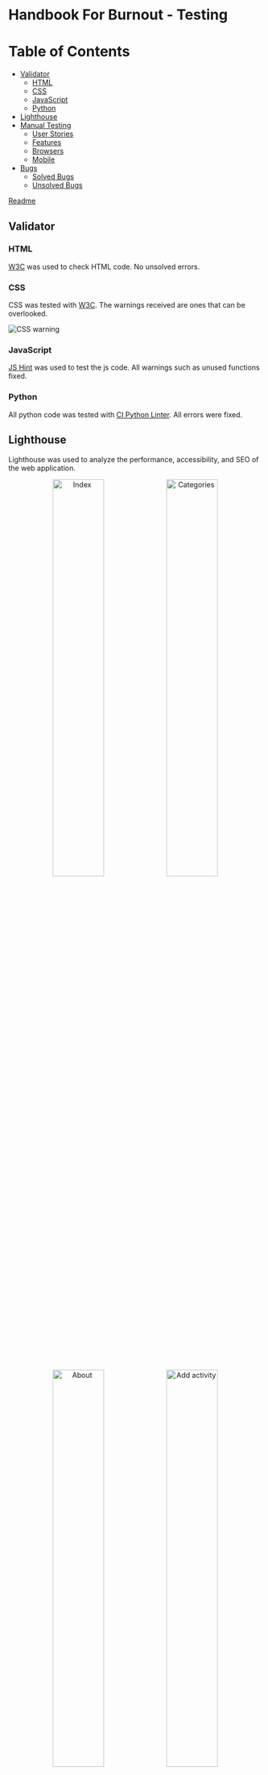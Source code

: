 # Handbook For Burnout - Testing

# Table of Contents

- [Validator](#validator)
    - [HTML](#html)
    - [CSS](#css)
    - [JavaScript](#javascript)
    - [Python](#python)
- [Lighthouse](#lighthouse)
- [Manual Testing](#manual-testing)
    - [User Stories](#user-stories)
    - [Features](#features)
    - [Browsers](#browsers)
    - [Mobile](#mobile)
- [Bugs](#bugs)
    - [Solved Bugs](#solved-bugs)
    - [Unsolved Bugs](#unsolved-bugs)

[Readme](README.md)
## Validator

### HTML

[W3C](https://validator.w3.org/) was used to check HTML code. No unsolved errors.

### CSS

CSS was tested with [W3C](https://jigsaw.w3.org/css-validator/validator?uri=https%3A%2F%2Fhandbook-for-burnout-4d6e57b49adf.herokuapp.com%2F&profile=css3svg&usermedium=all&warning=1&vextwarning=&lang=en). The warnings received are ones that can be overlooked.

![CSS warning](documentation/testing_images/CSS_W3C.png)

### JavaScript

[JS Hint](https://jshint.com/) was used to test the js code. All warnings such as unused functions fixed.

### Python

All python code was tested with [CI Python Linter](https://pep8ci.herokuapp.com/). All errors were fixed.

## Lighthouse

Lighthouse was used to analyze the performance, accessibility, and SEO of the web application. 

<p align="center"><img src="documentation/testing_images/index.png" alt="Index" width="45%"><img src="documentation/testing_images/categories.png" alt="Categories" width="45%"></p>
<p align="center"><img src="documentation/testing_images/about.png" alt="About" width="45%"><img src="documentation/testing_images/add_activity.png" alt="Add activity" width="45%"></p>
<p align="center"><img src="documentation/testing_images/routines.png" alt="Routines" width="45%"><img src="documentation/testing_images/review_list.png" alt="Review list" width="45%"></p>
<p align="center"><img src="documentation/testing_images/login.png" alt="Login" width="45%"><img src="documentation/testing_images/logout.png" alt="Logout" width="45%"></p>

## Manual testing

### User stories

All user stories have been tested and function as expected according to their Acceptance Criteria.

| Test case ID | User Story | Name                                               | Status | Acceptance Criteria Pass/Fail |   |
|--------------|------------|----------------------------------------------------|--------|-------------------------------|---|
| TC1          | US#2       | [Staff user sign up](https://github.com/users/Malinchristina/projects/3/views/1?pane=issue&itemId=65590621)                                 | Done   | Pass                          |   |
| TC2          | US#4       | [User Sign-Up to View Activities](https://github.com/Malinchristina/handbook-for-burnout/issues/4#issue-2328626161)                    | Done   | Pass                          |   |
| TC3          | US#7       | [Deleting Staff Users Account](https://github.com/Malinchristina/handbook-for-burnout/issues/7)                       | Done   | Pass                          |   |
| TC4          | US#31      | [Add Staff User permission](https://github.com/Malinchristina/handbook-for-burnout/issues/31)                          | Done   | Pass                          |   |
| TC5          | US#11      | [Create and Edit Categories](https://github.com/Malinchristina/handbook-for-burnout/issues/11)                         | Done   | Pass                          |   |
| TC6          | US#12      | [View Categories](https://github.com/Malinchristina/handbook-for-burnout/issues/12)                                    | Done   | Pass                          |   |
| TC7          | US#24      | [Delete categories](https://github.com/Malinchristina/handbook-for-burnout/issues/24)                                  | Done   | Pass                          |   |
| TC8          | US#13      | [Activity Management for Site Admin and Staff Users](https://github.com/Malinchristina/handbook-for-burnout/issues/13) | Done   | Pass                          |   |
| TC9          | US#17      | [View activities](https://github.com/Malinchristina/handbook-for-burnout/issues/17)                                    | Done   | Pass                          |   |
| TC10         | US#18      | [Navigate to Linked Activity](https://github.com/Malinchristina/handbook-for-burnout/issues/18)                        | Done   | Pass                          |   |
| TC11         | US#19      | [Filter Activities Category](https://github.com/Malinchristina/handbook-for-burnout/issues/19)                         | Done   | Pass                          |   |
| TC12         | US#22      | [Site admin to manage reviews](https://github.com/Malinchristina/handbook-for-burnout/issues/22)                       | Done   | Pass                          |   |
| TC13         | US#20      | [View Comments on Activities](https://github.com/Malinchristina/handbook-for-burnout/issues/20)                        | Done   | Pass                          |   |
| TC14         | US#23      | [Manage Own Reviews](https://github.com/Malinchristina/handbook-for-burnout/issues/23)                                 | Done   | Pass                          |   |

**[To top](#handbook-for-burnout---testing)**

### Features

| Features tested | Expected outcome | Testing | Result | Pass / Fail |
|---|---|---|---|---|
| Navbar |  |  |  |  |
| **Not logged in** |  |  |  |  |
| Home | Navigate to Home page | Click Home from another page | Home page is shown | Pass |
| Catgories | Navigate to Categories page | Click Categories from another page | Categories page is shown | Pass |
| About | Navigate to About page | Click About from another page | About page is shown | Pass |
| Register | Navigate to Register page | Click Register from another page | Register page is shown | Pass |
| Login | Navigate to Login page | Click Login from another page | Login page is shown | Pass |
| Icon | Navigate to Login page | Click on the icon | Login page is shown | Pass |
| Logo | Navigate to Home page | Click on the logo | Home page is shown | Pass |
| **Logged in as staff user superuser** |  |  |  |  |
| Home | Navigate to Home page | Click Home from another page | Home page is shown | Pass |
| Categories | Navigate to Categories page | Click Categories from another page | Categories page is shown | Pass |
| About | Navigate to About page | Click About from another page | About page is shown | Pass |
| Add Activities | Navigate to Add Activities page | Click Add Activities from another page | Add Activities page is shown | Pass |
| Logout | Navigate to Logout page | Click Logout from another page | Logout page is shown | Pass |
| Icon | Navigate to Logout page | Click on the icon | Logout page is shown | Pass |
| Logo | Navigate to Home page | Click on the logo | Home page is shown | Pass |
| **Logged in as user** |  |  |  |  |
| Home | Navigate to Home page | Click Home from another page | Home page is shown | Pass |
| Catgories | Navigate to Categories page | Click Categories from another page | Categories page is shown | Pass |
| About | Navigate to About page | Click About from another page | About page is shown | Pass |
| Logout | Navigate to Logout page | Click Logout from another page | Logout page is shown | Pass |
| Icon | Navigate to Logout page | Click on the icon | Logout page is shown | Pass |
| Logo | Navigate to Home page | Click on the logo | Home page is shown | Pass |
| **Home not logged in** |  |  |  |  |
| Alert message at bottom | Alert message is visible | Click link registering | Get to Register page | Pass |
| Alert message at bottom | Alert message is visible | Click link logging in | Get to Login page | Pass |
| **Home logged in user** |  |  |  |  |
| Alert message at bottom | Alert message is hidden |  |  | Pass |
| **Categories not logged in** |  |  |  |  |
| Alert message | Alert message is visible and link clickable | Click link log in | Get to Login page | Pass |
| Category cards | Cards not clickable |  |  | Pass |
| **Categories logged in** |  |  |  |  |
| Alert message | Alert message is hidden |  |  | Pass |
| Activites | Cards clickable and link to each activity | Click each card | Get to each activity page | Pass |
| About | Email links to email address | Link clicked, email received | Opens default email provider locally | Pass |
| Register |  |  |  |  |
| Log in link | Link to navigate to Login page | Click log up link | Login page is shown | Pass |
| Form | User feedback on every field | Fields not filled in then click sign up | User feedback is displayed | Pass |
| Sign up button | Register User and show sucess message | Button clicked | Lets one register and navigate to home page and display sucess message | Pass |
| Login |  |  |  |  |
| Sign up in link | Link to navigate to Register page | Click sign up link | Register page is shown | Pass |
| Forgotten password link | Link to custom page | Click link | Custom password reset page is shown | Pass |
| Form | User feedback on every field | Fields not filled in then click sign in | User feedback is displayed | Pass |
| Sign in btn | Sign in, hide Register in nav and display logout. Display success message and navigat to Home. | Click Sign in btn | Sign one in. Navigate to home, display success message. | Pass |
| Forgotten password page |  |  |  |  |
| Email link | Email links to email address | Link clicked, email received | Opens default email provider locally | Pass |
| Home btn | Navigate to Home page | Button clicked | Home page is displayed | Pass |
| Logout | Display sign out btn and cancel btn. Sign out btn sign one out, navigate to Home and display sucess message. Cancel navigates to home | Click sign out btn | Navigates to home. Success message is displayed | Pass |
| **Add Activity logged in as Superuser / Staff user** |  |  |  |  |
| Form | User feedback on every field. Not possible to submit if required fields are empty. Duplicate titles not allowed. | Fields not filled in then click save activity. Fill in duplicate title. | User feedback is displayed, not possible to submit w/o required or with duplicate title. | Pass |
| Save Activity btn | Save activity to correct category and display sucess message. Redirect to Categories page | Add activity and save it. | Navigates to Categories page, success message is displayed. activity is displayed on the correct page | Pass |
| Cancels btn | Cancel form, get back to previous page | Click cancel button | End up on page one entered from | Pass |
| **Activity page logged in as User** |  |  |  |  |
| Content | Show  Category description, title, activity description, level, link, review btn with no of reviews |  |  | Pass |
| Activity link | Link clickable and open in external tab | Click link | Link opens in external tab | Pass |
| Review btn | Show no of reviews for that specific activity, take on to reveiew list | Click btn | Navigates to review list for that specific activity | Pass |
| **Activity page logged in as Staff user / Superuser** |  |  |  |  |
| All as User | See above | See above | See above | Pass |
| Edit btn | Show edit btn under each activity. Navigates one to edit form. | Click edit btn | Navigate to Edit Activity form | Pass |
| Edit activity | Edit all fields, navigate to categories, display success message. | Editing different fields and save. | Navigates to Categories and display suggess message. | Pass |
| Delete btn | Show delete btn under each activity. Show delete modal. | Click delete btn | Show modal with close, delete option. | Pass |
| Delete activity | Delete activity, show sucess message. Navigate to Categories. | Click delete | Delete activity, navigate to Categories. Success message displyed. | Pass |
| Reviews |  |  |  |  |
| Content | Display what activity the reveiw is for, a list of reviews if any and form for adding reviews. Btn navigates to Categories | Click btn. | Navigate to Categories. | Pass |
| Form | Textfield with user feedback. Display submit btn. Not possible to submit empty field. Display success message. Stay on review list after submit. | Add an empty reveiw, submit. Add a review and submit. | Remain on review list after submit. Sucess message displayed. | Pass |
| **Author of review** |  |  |  |  |
| Display edit btn | Display edit btn on auhtors reveiw |  |  | Pass |
| Edit | Cancel abort edit and return to reviews list. Save navigates to reviews list. Display success message for edit. | Form the action for save and cancel btn. | Sucess message is show, navigate back to list. | Pass |
| Delete | Open modal on delete btn. Cancel abort. Delete removes the review. Stay on review list. | Form the action for cancel and delete btn. | Modal close on cancel, removal on delete, show updated list. Success message displayed. | Pass |

**[To top](#handbook-for-burnout---testing)**

### Browsers

The application has been tested on the following browsers:
- Chrome
- Edge
- Safari

#### Mobile

The site is tested on various Iphones, Androids such as Xiaomi Redmi Note and Samsung.

## Bugs

#### Solved bugs

- "Normal" coding bugs like spelling errors in links.
- Success messages not showing after delete.
- Not accessing the activity id in the database, fetch by pk instead.
- Many trial and error.
- Print console.log.

#### Unsolved bugs

No unresolved bugs to report.


